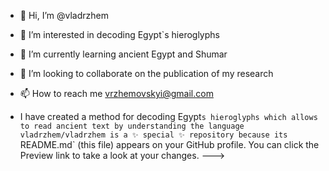 - 👋 Hi, I’m @vladrzhem
- 👀 I’m interested in decoding Egypt`s hieroglyphs
- 🌱 I’m currently learning ancient Egypt and Shumar
- 💞️ I’m looking to collaborate on the publication of my research 
- 📫 How to reach me vrzhemovskyi@gmail.com

- I have created a method for decoding Egypt`s hieroglyphs which allows to read ancient text by understanding the language   
vladrzhem/vladrzhem is a ✨ special ✨ repository because its `README.md` (this file) appears on your GitHub profile.
You can click the Preview link to take a look at your changes.
--->
